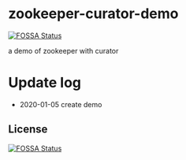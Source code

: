 # zookeeper-curator-demo
[![FOSSA Status](https://app.fossa.io/api/projects/git%2Bgithub.com%2FRaremaa%2Fzookeeper-curator-demo.svg?type=shield)](https://app.fossa.io/projects/git%2Bgithub.com%2FRaremaa%2Fzookeeper-curator-demo?ref=badge_shield)

a demo of zookeeper with curator
# Update log
- 2020-01-05 create demo


## License
[![FOSSA Status](https://app.fossa.io/api/projects/git%2Bgithub.com%2FRaremaa%2Fzookeeper-curator-demo.svg?type=large)](https://app.fossa.io/projects/git%2Bgithub.com%2FRaremaa%2Fzookeeper-curator-demo?ref=badge_large)